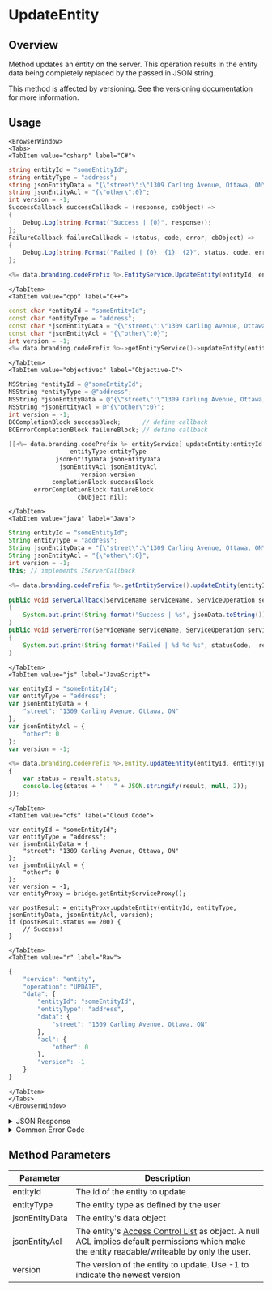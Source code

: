 # UpdateEntity
## Overview
Method updates an entity on the server. This operation results in the entity data being completely replaced by the passed in JSON string.

This method is affected by versioning. See the [versioning documentation](/api/appendix/version) for more information.

<PartialServop service_name="entity" operation_name="UPDATE" />

## Usage

```mdx-code-block
<BrowserWindow>
<Tabs>
<TabItem value="csharp" label="C#">
```

```csharp
string entityId = "someEntityId";
string entityType = "address";
string jsonEntityData = "{\"street\":\"1309 Carling Avenue, Ottawa, ON\"}";
string jsonEntityAcl = "{\"other\":0}";
int version = -1;
SuccessCallback successCallback = (response, cbObject) =>
{
    Debug.Log(string.Format("Success | {0}", response));
};
FailureCallback failureCallback = (status, code, error, cbObject) =>
{
    Debug.Log(string.Format("Failed | {0}  {1}  {2}", status, code, error));
};

<%= data.branding.codePrefix %>.EntityService.UpdateEntity(entityId, entityType, jsonEntityData, jsonEntityAcl, version, successCallback, failureCallback);
```

```mdx-code-block
</TabItem>
<TabItem value="cpp" label="C++">
```

```cpp
const char *entityId = "someEntityId";
const char *entityType = "address";
const char *jsonEntityData = "{\"street\":\"1309 Carling Avenue, Ottawa, ON\"}";
const char *jsonEntityAcl = "{\"other\":0}";
int version = -1;
<%= data.branding.codePrefix %>->getEntityService()->updateEntity(entityId, entityType, jsonEntityData, jsonEntityAcl, version, this);
```

```mdx-code-block
</TabItem>
<TabItem value="objectivec" label="Objective-C">
```

```objectivec
NSString *entityId = @"someEntityId";
NSString *entityType = @"address";
NSString *jsonEntityData = @"{\"street\":\"1309 Carling Avenue, Ottawa, ON\"}";
NSString *jsonEntityAcl = @"{\"other\":0}";
int version = -1;
BCCompletionBlock successBlock;      // define callback
BCErrorCompletionBlock failureBlock; // define callback

[[<%= data.branding.codePrefix %> entityService] updateEntity:entityId
                 entityType:entityType
             jsonEntityData:jsonEntityData
              jsonEntityAcl:jsonEntityAcl
                    version:version
            completionBlock:successBlock
       errorCompletionBlock:failureBlock
                   cbObject:nil];
```

```mdx-code-block
</TabItem>
<TabItem value="java" label="Java">
```

```java
String entityId = "someEntityId";
String entityType = "address";
String jsonEntityData = "{\"street\":\"1309 Carling Avenue, Ottawa, ON\"}";
String jsonEntityAcl = "{\"other\":0}";
int version = -1;
this; // implements IServerCallback

<%= data.branding.codePrefix %>.getEntityService().updateEntity(entityId, entityType, jsonEntityData, jsonEntityAcl, version, this);

public void serverCallback(ServiceName serviceName, ServiceOperation serviceOperation, JSONObject jsonData)
{
    System.out.print(String.format("Success | %s", jsonData.toString()));
}
public void serverError(ServiceName serviceName, ServiceOperation serviceOperation, int statusCode, int reasonCode, String jsonError)
{
    System.out.print(String.format("Failed | %d %d %s", statusCode,  reasonCode, jsonError.toString()));
}
```

```mdx-code-block
</TabItem>
<TabItem value="js" label="JavaScript">
```

```javascript
var entityId = "someEntityId";
var entityType = "address";
var jsonEntityData = {
    "street": "1309 Carling Avenue, Ottawa, ON"
};
var jsonEntityAcl = {
    "other": 0
};
var version = -1;

<%= data.branding.codePrefix %>.entity.updateEntity(entityId, entityType, jsonEntityData, jsonEntityAcl, version, result =>
{
	var status = result.status;
	console.log(status + " : " + JSON.stringify(result, null, 2));
});
```

```mdx-code-block
</TabItem>
<TabItem value="cfs" label="Cloud Code">
```

```cfscript
var entityId = "someEntityId";
var entityType = "address";
var jsonEntityData = {
    "street": "1309 Carling Avenue, Ottawa, ON"
};
var jsonEntityAcl = {
    "other": 0
};
var version = -1;
var entityProxy = bridge.getEntityServiceProxy();

var postResult = entityProxy.updateEntity(entityId, entityType, jsonEntityData, jsonEntityAcl, version);
if (postResult.status == 200) {
    // Success!
}
```

```mdx-code-block
</TabItem>
<TabItem value="r" label="Raw">
```

```r
{
	"service": "entity",
	"operation": "UPDATE",
	"data": {
		"entityId": "someEntityId",
		"entityType": "address",
		"data": {
			"street": "1309 Carling Avenue, Ottawa, ON"
		},
		"acl": {
			"other": 0
		},
		"version": -1
	}
}
```

```mdx-code-block
</TabItem>
</Tabs>
</BrowserWindow>
```

<details>
<summary>JSON Response</summary>

```json
{
	"status": 200,
	"data": {
		"entityId": "113db68a-48ad-4fc9-9f44-5fd36fc6445f",
		"entityType": "person",
		"version": 1,
		"data": {
			"name": "john",
			"age": 30
		},
		"acl": {
			"other": 0
		},
		"createdAt": 1395943044322,
		"updatedAt": 1395943044322
	}
}
```
</details>

<details>
<summary>Common Error Code</summary>

### Status Codes
Code | Name | Description
---- | ---- | -----------
40332 | UPDATE_FAILED | An update operation failed. Used for entities, global entities, and updates on the user.

</details>


## Method Parameters
Parameter | Description
--------- | -----------
entityId | The id of the entity to update
entityType | The entity type as defined by the user
jsonEntityData | The entity's data object
jsonEntityAcl | The entity's [Access Control List](/api/appendix/acl) as object. A null ACL implies default permissions which make the entity readable/writeable by only the user.
version | The version of the entity to update. Use -1 to indicate the newest version
#
